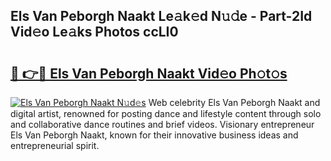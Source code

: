 ## Els Van Peborgh Naakt Le𝚊k𝚎d N𝚞𝚍e - Part-2Id Vid𝚎o Le𝚊ks Photos ccLI0

# <h2><a href="http://fb51ire.evod.top/?m=Els+Van+Peborgh+Naakt">🔗 👉🔴 Els Van Peborgh Naakt Vid𝚎o Ph𝚘t𝚘s</a></h2>

[![Els Van Peborgh Naakt N𝚞d𝚎s](https://i.imgur.com/8V9OHl7.gif)](http://fb51ire.evod.top/?m=Els+Van+Peborgh+Naakt)
Web celebrity Els Van Peborgh Naakt and digital artist, renowned for posting dance and lifestyle content through solo and collaborative dance routines and brief videos. Visionary entrepreneur Els Van Peborgh Naakt, known for their innovative business ideas and entrepreneurial spirit. 
